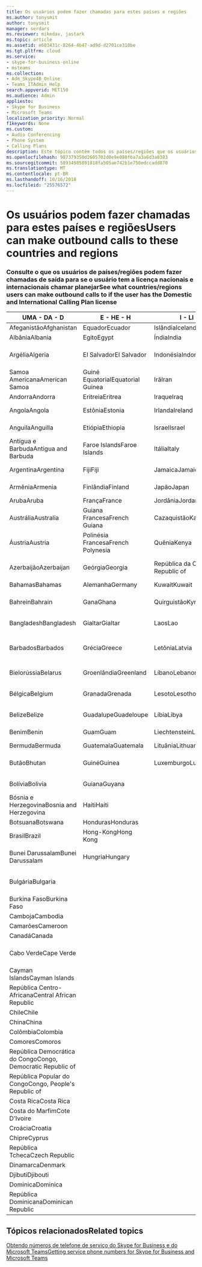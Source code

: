 ```yaml
---
title: Os usuários podem fazer chamadas para estes países e regiões
ms.author: tonysmit
author: tonysmit
manager: serdars
ms.reviewer: mikedav, jastark
ms.topic: article
ms.assetid: e603431c-8264-4b47-ad9d-d2701ce318be
ms.tgt.pltfrm: cloud
ms.service:
- skype-for-business-online
- msteams
ms.collection:
- Adm_Skype4B_Online
- Teams_ITAdmin_Help
search.appverid: MET150
ms.audience: Admin
appliesto:
- Skype for Business
- Microsoft Teams
localization_priority: Normal
f1keywords: None
ms.custom:
- Audio Conferencing
- Phone System
- Calling Plans
description: Este tópico contém todos os países/regiões que os usuários podem fazer chamadas de saída para que tenham um plano de chamada.
ms.openlocfilehash: 987379350d2605702d0e9e080f6a7a3a6d3a0383
ms.sourcegitcommit: 58934985891818fa505ae742b1e750edccadd870
ms.translationtype: MT
ms.contentlocale: pt-BR
ms.lasthandoff: 10/16/2018
ms.locfileid: "25576572"
---
```

# <a name="users-can-make-outbound-calls-to-these-countries-and-regions"></a><span data-ttu-id="dc595-103">Os usuários podem fazer chamadas para estes países e regiões</span><span class="sxs-lookup"><span data-stu-id="dc595-103">Users can make outbound calls to these countries and regions</span></span>

### <a name="see-what-countriesregions-users-can-make-outbound-calls-to-if-the-user-has-the-domestic-and-international-calling-plan-license"></a><span data-ttu-id="dc595-104">Consulte o que os usuários de países/regiões podem fazer chamadas de saída para se o usuário tem a licença nacionais e internacionais chamar planejar</span><span class="sxs-lookup"><span data-stu-id="dc595-104">See what countries/regions users can make outbound calls to if the user has the Domestic and International Calling Plan license</span></span>

|<span data-ttu-id="dc595-105">**UMA - D**</span><span class="sxs-lookup"><span data-stu-id="dc595-105">**A - D**</span></span>| <span data-ttu-id="dc595-106">**E - H**</span><span class="sxs-lookup"><span data-stu-id="dc595-106">**E - H**</span></span>|<span data-ttu-id="dc595-107">**I - L**</span><span class="sxs-lookup"><span data-stu-id="dc595-107">**I - L**</span></span>|<span data-ttu-id="dc595-108">**M - O**</span><span class="sxs-lookup"><span data-stu-id="dc595-108">**M - O**</span></span>|<span data-ttu-id="dc595-109">**P - S**</span><span class="sxs-lookup"><span data-stu-id="dc595-109">**P - S**</span></span>|<span data-ttu-id="dc595-110">**T - Z**</span><span class="sxs-lookup"><span data-stu-id="dc595-110">**T - Z**</span></span>|
---|---|---|---|---|---|
|<span data-ttu-id="dc595-111">Afeganistão</span><span class="sxs-lookup"><span data-stu-id="dc595-111">Afghanistan</span></span>|<span data-ttu-id="dc595-112">Equador</span><span class="sxs-lookup"><span data-stu-id="dc595-112">Ecuador</span></span> |<span data-ttu-id="dc595-113">Islândia</span><span class="sxs-lookup"><span data-stu-id="dc595-113">Iceland</span></span> |<span data-ttu-id="dc595-114">Macau</span><span class="sxs-lookup"><span data-stu-id="dc595-114">Macau</span></span> |<span data-ttu-id="dc595-115">Paquistão</span><span class="sxs-lookup"><span data-stu-id="dc595-115">Pakistan</span></span> |<span data-ttu-id="dc595-116">Taiwan</span><span class="sxs-lookup"><span data-stu-id="dc595-116">Taiwan</span></span>   |
|<span data-ttu-id="dc595-117">Albânia</span><span class="sxs-lookup"><span data-stu-id="dc595-117">Albania</span></span>|<span data-ttu-id="dc595-118">Egito</span><span class="sxs-lookup"><span data-stu-id="dc595-118">Egypt</span></span> |<span data-ttu-id="dc595-119">Índia</span><span class="sxs-lookup"><span data-stu-id="dc595-119">India</span></span> |<span data-ttu-id="dc595-120">Macedônia</span><span class="sxs-lookup"><span data-stu-id="dc595-120">Macedonia</span></span> |<span data-ttu-id="dc595-121">Palau</span><span class="sxs-lookup"><span data-stu-id="dc595-121">Palau</span></span> |<span data-ttu-id="dc595-122">Tajiquistão</span><span class="sxs-lookup"><span data-stu-id="dc595-122">Tajikistan</span></span>   |
|<span data-ttu-id="dc595-123">Argélia</span><span class="sxs-lookup"><span data-stu-id="dc595-123">Algeria</span></span>|<span data-ttu-id="dc595-124">El Salvador</span><span class="sxs-lookup"><span data-stu-id="dc595-124">El Salvador</span></span> |<span data-ttu-id="dc595-125">Indonésia</span><span class="sxs-lookup"><span data-stu-id="dc595-125">Indonesia</span></span> |<span data-ttu-id="dc595-126">Malaui</span><span class="sxs-lookup"><span data-stu-id="dc595-126">Malawi</span></span> |<span data-ttu-id="dc595-127">Palestinian Authority</span><span class="sxs-lookup"><span data-stu-id="dc595-127">Palestinian Authority</span></span> |<span data-ttu-id="dc595-128">República Unida da Tanzânia</span><span class="sxs-lookup"><span data-stu-id="dc595-128">Tanzania, United Republic of</span></span>  |
|<span data-ttu-id="dc595-129">Samoa Americana</span><span class="sxs-lookup"><span data-stu-id="dc595-129">American Samoa</span></span>|<span data-ttu-id="dc595-130">Guiné Equatorial</span><span class="sxs-lookup"><span data-stu-id="dc595-130">Equatorial Guinea</span></span> |<span data-ttu-id="dc595-131">Irã</span><span class="sxs-lookup"><span data-stu-id="dc595-131">Iran</span></span> |<span data-ttu-id="dc595-132">Malásia</span><span class="sxs-lookup"><span data-stu-id="dc595-132">Malaysia</span></span> |<span data-ttu-id="dc595-133">Panamá</span><span class="sxs-lookup"><span data-stu-id="dc595-133">Panama</span></span> | <span data-ttu-id="dc595-134">Tailândia</span><span class="sxs-lookup"><span data-stu-id="dc595-134">Thailand</span></span>   |
|<span data-ttu-id="dc595-135">Andorra</span><span class="sxs-lookup"><span data-stu-id="dc595-135">Andorra</span></span> |<span data-ttu-id="dc595-136">Eritreia</span><span class="sxs-lookup"><span data-stu-id="dc595-136">Eritrea</span></span> |<span data-ttu-id="dc595-137">Iraque</span><span class="sxs-lookup"><span data-stu-id="dc595-137">Iraq</span></span> |<span data-ttu-id="dc595-138">Mali</span><span class="sxs-lookup"><span data-stu-id="dc595-138">Mali</span></span> |<span data-ttu-id="dc595-139">Paraguai</span><span class="sxs-lookup"><span data-stu-id="dc595-139">Paraguay</span></span> |<span data-ttu-id="dc595-140">Togo</span><span class="sxs-lookup"><span data-stu-id="dc595-140">Togo</span></span>   |
|<span data-ttu-id="dc595-141">Angola</span><span class="sxs-lookup"><span data-stu-id="dc595-141">Angola</span></span> |<span data-ttu-id="dc595-142">Estônia</span><span class="sxs-lookup"><span data-stu-id="dc595-142">Estonia</span></span> |<span data-ttu-id="dc595-143">Irlanda</span><span class="sxs-lookup"><span data-stu-id="dc595-143">Ireland</span></span> |<span data-ttu-id="dc595-144">Malta</span><span class="sxs-lookup"><span data-stu-id="dc595-144">Malta</span></span> |<span data-ttu-id="dc595-145">Peru</span><span class="sxs-lookup"><span data-stu-id="dc595-145">Peru</span></span> | <span data-ttu-id="dc595-146">Trinidad e Tobago</span><span class="sxs-lookup"><span data-stu-id="dc595-146">Trinidad and Tobago</span></span>  |
|<span data-ttu-id="dc595-147">Anguila</span><span class="sxs-lookup"><span data-stu-id="dc595-147">Anguilla</span></span> |<span data-ttu-id="dc595-148">Etiópia</span><span class="sxs-lookup"><span data-stu-id="dc595-148">Ethiopia</span></span> |<span data-ttu-id="dc595-149">Israel</span><span class="sxs-lookup"><span data-stu-id="dc595-149">Israel</span></span> |<span data-ttu-id="dc595-150">Ilhas Marshall</span><span class="sxs-lookup"><span data-stu-id="dc595-150">Marshall Islands</span></span> | <span data-ttu-id="dc595-151">Filipinas</span><span class="sxs-lookup"><span data-stu-id="dc595-151">Philippines</span></span> | <span data-ttu-id="dc595-152">Turquia</span><span class="sxs-lookup"><span data-stu-id="dc595-152">Turkey</span></span> |
|<span data-ttu-id="dc595-153">Antígua e Barbuda</span><span class="sxs-lookup"><span data-stu-id="dc595-153">Antigua and Barbuda</span></span> | <span data-ttu-id="dc595-154">Faroe Islands</span><span class="sxs-lookup"><span data-stu-id="dc595-154">Faroe Islands</span></span> |<span data-ttu-id="dc595-155">Itália</span><span class="sxs-lookup"><span data-stu-id="dc595-155">Italy</span></span> |<span data-ttu-id="dc595-156">Martinica</span><span class="sxs-lookup"><span data-stu-id="dc595-156">Martinique</span></span> |<span data-ttu-id="dc595-157">Polônia</span><span class="sxs-lookup"><span data-stu-id="dc595-157">Poland</span></span> |<span data-ttu-id="dc595-158">Turcomenistão</span><span class="sxs-lookup"><span data-stu-id="dc595-158">Turkmenistan</span></span> |
|<span data-ttu-id="dc595-159">Argentina</span><span class="sxs-lookup"><span data-stu-id="dc595-159">Argentina</span></span>|<span data-ttu-id="dc595-160">Fiji</span><span class="sxs-lookup"><span data-stu-id="dc595-160">Fiji</span></span> |<span data-ttu-id="dc595-161">Jamaica</span><span class="sxs-lookup"><span data-stu-id="dc595-161">Jamaica</span></span> |<span data-ttu-id="dc595-162">Maurício</span><span class="sxs-lookup"><span data-stu-id="dc595-162">Mauritius</span></span> |<span data-ttu-id="dc595-163">Portugal</span><span class="sxs-lookup"><span data-stu-id="dc595-163">Portugal</span></span> |<span data-ttu-id="dc595-164">Turcos e Caicos</span><span class="sxs-lookup"><span data-stu-id="dc595-164">Turks and Caicos</span></span>   |
|<span data-ttu-id="dc595-165">Armênia</span><span class="sxs-lookup"><span data-stu-id="dc595-165">Armenia</span></span> |<span data-ttu-id="dc595-166">Finlândia</span><span class="sxs-lookup"><span data-stu-id="dc595-166">Finland</span></span> |<span data-ttu-id="dc595-167">Japão</span><span class="sxs-lookup"><span data-stu-id="dc595-167">Japan</span></span> |<span data-ttu-id="dc595-168">Mayotte</span><span class="sxs-lookup"><span data-stu-id="dc595-168">Mayotte</span></span> | <span data-ttu-id="dc595-169">Porto Rico</span><span class="sxs-lookup"><span data-stu-id="dc595-169">Puerto Rico</span></span> |<span data-ttu-id="dc595-170">Uganda</span><span class="sxs-lookup"><span data-stu-id="dc595-170">Uganda</span></span>  |
|<span data-ttu-id="dc595-171">Aruba</span><span class="sxs-lookup"><span data-stu-id="dc595-171">Aruba</span></span> |<span data-ttu-id="dc595-172">França</span><span class="sxs-lookup"><span data-stu-id="dc595-172">France</span></span> |<span data-ttu-id="dc595-173">Jordânia</span><span class="sxs-lookup"><span data-stu-id="dc595-173">Jordan</span></span> |<span data-ttu-id="dc595-174">México</span><span class="sxs-lookup"><span data-stu-id="dc595-174">Mexico</span></span> |<span data-ttu-id="dc595-175">Catar</span><span class="sxs-lookup"><span data-stu-id="dc595-175">Qatar</span></span> | <span data-ttu-id="dc595-176">Ucrânia</span><span class="sxs-lookup"><span data-stu-id="dc595-176">Ukraine</span></span>   |
|<span data-ttu-id="dc595-177">Austrália</span><span class="sxs-lookup"><span data-stu-id="dc595-177">Australia</span></span> |<span data-ttu-id="dc595-178">Guiana Francesa</span><span class="sxs-lookup"><span data-stu-id="dc595-178">French Guiana</span></span> |<span data-ttu-id="dc595-179">Cazaquistão</span><span class="sxs-lookup"><span data-stu-id="dc595-179">Kazakhstan</span></span> |<span data-ttu-id="dc595-180">Micronésia</span><span class="sxs-lookup"><span data-stu-id="dc595-180">Micronesia</span></span> |<span data-ttu-id="dc595-181">Reunião</span><span class="sxs-lookup"><span data-stu-id="dc595-181">Reunion</span></span> |<span data-ttu-id="dc595-182">Emirados Árabes Unidos (EAU)</span><span class="sxs-lookup"><span data-stu-id="dc595-182">United Arab Emirates (U.A.E)</span></span>  |
|<span data-ttu-id="dc595-183">Áustria</span><span class="sxs-lookup"><span data-stu-id="dc595-183">Austria</span></span> |<span data-ttu-id="dc595-184">Polinésia Francesa</span><span class="sxs-lookup"><span data-stu-id="dc595-184">French Polynesia</span></span> |<span data-ttu-id="dc595-185">Quênia</span><span class="sxs-lookup"><span data-stu-id="dc595-185">Kenya</span></span> |<span data-ttu-id="dc595-186">Moldávia, República da</span><span class="sxs-lookup"><span data-stu-id="dc595-186">Moldova, Republic of</span></span> |<span data-ttu-id="dc595-187">Romênia</span><span class="sxs-lookup"><span data-stu-id="dc595-187">Romania</span></span> |<span data-ttu-id="dc595-188">Reino Unido (U.K.)</span><span class="sxs-lookup"><span data-stu-id="dc595-188">United Kingdom (U.K.)</span></span> |
|<span data-ttu-id="dc595-189">Azerbaijão</span><span class="sxs-lookup"><span data-stu-id="dc595-189">Azerbaijan</span></span> |<span data-ttu-id="dc595-190">Geórgia</span><span class="sxs-lookup"><span data-stu-id="dc595-190">Georgia</span></span> |<span data-ttu-id="dc595-191">República da Coreia</span><span class="sxs-lookup"><span data-stu-id="dc595-191">Korea, Republic of</span></span> |<span data-ttu-id="dc595-192">Mônaco</span><span class="sxs-lookup"><span data-stu-id="dc595-192">Monaco</span></span> | <span data-ttu-id="dc595-193">Federação Russa</span><span class="sxs-lookup"><span data-stu-id="dc595-193">Russian Federation</span></span> |<span data-ttu-id="dc595-194">Estados Unidos</span><span class="sxs-lookup"><span data-stu-id="dc595-194">United States (U.S.)</span></span>  |
|<span data-ttu-id="dc595-195">Bahamas</span><span class="sxs-lookup"><span data-stu-id="dc595-195">Bahamas</span></span> |<span data-ttu-id="dc595-196">Alemanha</span><span class="sxs-lookup"><span data-stu-id="dc595-196">Germany</span></span> |<span data-ttu-id="dc595-197">Kuwait</span><span class="sxs-lookup"><span data-stu-id="dc595-197">Kuwait</span></span> |<span data-ttu-id="dc595-198">Mongólia</span><span class="sxs-lookup"><span data-stu-id="dc595-198">Mongolia</span></span> |<span data-ttu-id="dc595-199">Ruanda</span><span class="sxs-lookup"><span data-stu-id="dc595-199">Rwanda</span></span> | <span data-ttu-id="dc595-200">Uruguai</span><span class="sxs-lookup"><span data-stu-id="dc595-200">Uruguay</span></span> |
|<span data-ttu-id="dc595-201">Bahrein</span><span class="sxs-lookup"><span data-stu-id="dc595-201">Bahrain</span></span> |<span data-ttu-id="dc595-202">Gana</span><span class="sxs-lookup"><span data-stu-id="dc595-202">Ghana</span></span> |<span data-ttu-id="dc595-203">Quirguistão</span><span class="sxs-lookup"><span data-stu-id="dc595-203">Kyrgyzstan</span></span> |<span data-ttu-id="dc595-204">Montenegro</span><span class="sxs-lookup"><span data-stu-id="dc595-204">Montenegro</span></span> | <span data-ttu-id="dc595-205">São Cristóvão e Nevis</span><span class="sxs-lookup"><span data-stu-id="dc595-205">Saint Kitts and Nevis</span></span> |<span data-ttu-id="dc595-206">Uzbequistão</span><span class="sxs-lookup"><span data-stu-id="dc595-206">Uzbekistan</span></span>  |
|<span data-ttu-id="dc595-207">Bangladesh</span><span class="sxs-lookup"><span data-stu-id="dc595-207">Bangladesh</span></span> |<span data-ttu-id="dc595-208">Gialtar</span><span class="sxs-lookup"><span data-stu-id="dc595-208">Gialtar</span></span> |<span data-ttu-id="dc595-209">Laos</span><span class="sxs-lookup"><span data-stu-id="dc595-209">Lao</span></span> |<span data-ttu-id="dc595-210">Montserrat</span><span class="sxs-lookup"><span data-stu-id="dc595-210">Montserrat</span></span> | <span data-ttu-id="dc595-211">Santa Lúcia</span><span class="sxs-lookup"><span data-stu-id="dc595-211">Saint Lucia</span></span> |<span data-ttu-id="dc595-212">Cidade do Vaticano</span><span class="sxs-lookup"><span data-stu-id="dc595-212">Vatican City State</span></span>  |
|<span data-ttu-id="dc595-213">Barbados</span><span class="sxs-lookup"><span data-stu-id="dc595-213">Barbados</span></span> |<span data-ttu-id="dc595-214">Grécia</span><span class="sxs-lookup"><span data-stu-id="dc595-214">Greece</span></span> |<span data-ttu-id="dc595-215">Letônia</span><span class="sxs-lookup"><span data-stu-id="dc595-215">Latvia</span></span> |<span data-ttu-id="dc595-216">Marrocos</span><span class="sxs-lookup"><span data-stu-id="dc595-216">Morocco</span></span> |<span data-ttu-id="dc595-217">São Vicente e Granadinas</span><span class="sxs-lookup"><span data-stu-id="dc595-217">Saint Vincent and the Grenadines</span></span> |<span data-ttu-id="dc595-218">Venezuela</span><span class="sxs-lookup"><span data-stu-id="dc595-218">Venezuela</span></span>   |
|<span data-ttu-id="dc595-219">Bielorússia</span><span class="sxs-lookup"><span data-stu-id="dc595-219">Belarus</span></span> |<span data-ttu-id="dc595-220">Groenlândia</span><span class="sxs-lookup"><span data-stu-id="dc595-220">Greenland</span></span> |<span data-ttu-id="dc595-221">Líbano</span><span class="sxs-lookup"><span data-stu-id="dc595-221">Lebanon</span></span> |<span data-ttu-id="dc595-222">Moçambique</span><span class="sxs-lookup"><span data-stu-id="dc595-222">Mozambique</span></span> | <span data-ttu-id="dc595-223">San Marino</span><span class="sxs-lookup"><span data-stu-id="dc595-223">San Marino</span></span> |<span data-ttu-id="dc595-224">Vietnã</span><span class="sxs-lookup"><span data-stu-id="dc595-224">Viet Nam</span></span>  |
|<span data-ttu-id="dc595-225">Bélgica</span><span class="sxs-lookup"><span data-stu-id="dc595-225">Belgium</span></span> |<span data-ttu-id="dc595-226">Granada</span><span class="sxs-lookup"><span data-stu-id="dc595-226">Grenada</span></span> |<span data-ttu-id="dc595-227">Lesoto</span><span class="sxs-lookup"><span data-stu-id="dc595-227">Lesotho</span></span> |<span data-ttu-id="dc595-228">Myanmar</span><span class="sxs-lookup"><span data-stu-id="dc595-228">Myanmar</span></span> | <span data-ttu-id="dc595-229">Arábia Saudita</span><span class="sxs-lookup"><span data-stu-id="dc595-229">Saudi Arabia</span></span> | <span data-ttu-id="dc595-230">Ilhas Virgens (Britânicas)</span><span class="sxs-lookup"><span data-stu-id="dc595-230">Virgin Islands (British)</span></span> |
|<span data-ttu-id="dc595-231">Belize</span><span class="sxs-lookup"><span data-stu-id="dc595-231">Belize</span></span> |<span data-ttu-id="dc595-232">Guadalupe</span><span class="sxs-lookup"><span data-stu-id="dc595-232">Guadeloupe</span></span> |<span data-ttu-id="dc595-233">Líbia</span><span class="sxs-lookup"><span data-stu-id="dc595-233">Libya</span></span> |<span data-ttu-id="dc595-234">Namíbia</span><span class="sxs-lookup"><span data-stu-id="dc595-234">Namibia</span></span> |<span data-ttu-id="dc595-235">Senegal</span><span class="sxs-lookup"><span data-stu-id="dc595-235">Senegal</span></span> | <span data-ttu-id="dc595-236">Ilhas Virgens (Estados Unidos)</span><span class="sxs-lookup"><span data-stu-id="dc595-236">Virgin Islands (U.S.)</span></span>  |
|<span data-ttu-id="dc595-237">Benim</span><span class="sxs-lookup"><span data-stu-id="dc595-237">Benin</span></span> |<span data-ttu-id="dc595-238">Guam</span><span class="sxs-lookup"><span data-stu-id="dc595-238">Guam</span></span> |<span data-ttu-id="dc595-239">Liechtenstein</span><span class="sxs-lookup"><span data-stu-id="dc595-239">Liechtenstein</span></span> |<span data-ttu-id="dc595-240">Nepal</span><span class="sxs-lookup"><span data-stu-id="dc595-240">Nepal</span></span> | <span data-ttu-id="dc595-241">Sérvia</span><span class="sxs-lookup"><span data-stu-id="dc595-241">Serbia</span></span> | <span data-ttu-id="dc595-242">Ilhas Wallis e Futuna</span><span class="sxs-lookup"><span data-stu-id="dc595-242">Wallis and Futuna Islands</span></span>  |
|<span data-ttu-id="dc595-243">Bermuda</span><span class="sxs-lookup"><span data-stu-id="dc595-243">Bermuda</span></span> |<span data-ttu-id="dc595-244">Guatemala</span><span class="sxs-lookup"><span data-stu-id="dc595-244">Guatemala</span></span> |<span data-ttu-id="dc595-245">Lituânia</span><span class="sxs-lookup"><span data-stu-id="dc595-245">Lithuania</span></span> |<span data-ttu-id="dc595-246">Países Baixos</span><span class="sxs-lookup"><span data-stu-id="dc595-246">Netherlands</span></span> |<span data-ttu-id="dc595-247">Cingapura</span><span class="sxs-lookup"><span data-stu-id="dc595-247">Singapore</span></span> |<span data-ttu-id="dc595-248">Iêmen</span><span class="sxs-lookup"><span data-stu-id="dc595-248">Yemen</span></span> |
|<span data-ttu-id="dc595-249">Butão</span><span class="sxs-lookup"><span data-stu-id="dc595-249">Bhutan</span></span> |<span data-ttu-id="dc595-250">Guiné</span><span class="sxs-lookup"><span data-stu-id="dc595-250">Guinea</span></span> |<span data-ttu-id="dc595-251">Luxemburgo</span><span class="sxs-lookup"><span data-stu-id="dc595-251">Luxembourg</span></span> |<span data-ttu-id="dc595-252">Antilhas Holandesas</span><span class="sxs-lookup"><span data-stu-id="dc595-252">Netherlands Antilles</span></span> |<span data-ttu-id="dc595-253">Eslováquia</span><span class="sxs-lookup"><span data-stu-id="dc595-253">Slovakia</span></span> |<span data-ttu-id="dc595-254">Zâmbia</span><span class="sxs-lookup"><span data-stu-id="dc595-254">Zambia</span></span>  |
|<span data-ttu-id="dc595-255">Bolívia</span><span class="sxs-lookup"><span data-stu-id="dc595-255">Bolivia</span></span> |<span data-ttu-id="dc595-256">Guiana</span><span class="sxs-lookup"><span data-stu-id="dc595-256">Guyana</span></span>| |<span data-ttu-id="dc595-257">Nova Caledônia</span><span class="sxs-lookup"><span data-stu-id="dc595-257">New Caledonia</span></span> |<span data-ttu-id="dc595-258">Eslovênia</span><span class="sxs-lookup"><span data-stu-id="dc595-258">Slovenia</span></span> |<span data-ttu-id="dc595-259">Zimbábue</span><span class="sxs-lookup"><span data-stu-id="dc595-259">Zimbabwe</span></span> |
|<span data-ttu-id="dc595-260">Bósnia e Herzegovina</span><span class="sxs-lookup"><span data-stu-id="dc595-260">Bosnia and Herzegovina</span></span> |<span data-ttu-id="dc595-261">Haiti</span><span class="sxs-lookup"><span data-stu-id="dc595-261">Haiti</span></span> ||<span data-ttu-id="dc595-262">Nova Zelândia</span><span class="sxs-lookup"><span data-stu-id="dc595-262">New Zealand</span></span> |<span data-ttu-id="dc595-263">África do Sul</span><span class="sxs-lookup"><span data-stu-id="dc595-263">South Africa</span></span> | 
|<span data-ttu-id="dc595-264">Botsuana</span><span class="sxs-lookup"><span data-stu-id="dc595-264">Botswana</span></span> |<span data-ttu-id="dc595-265">Honduras</span><span class="sxs-lookup"><span data-stu-id="dc595-265">Honduras</span></span> ||<span data-ttu-id="dc595-266">Nicarágua</span><span class="sxs-lookup"><span data-stu-id="dc595-266">Nicaragua</span></span> |<span data-ttu-id="dc595-267">Espanha</span><span class="sxs-lookup"><span data-stu-id="dc595-267">Spain</span></span> |
|<span data-ttu-id="dc595-268">Brasil</span><span class="sxs-lookup"><span data-stu-id="dc595-268">Brazil</span></span> |<span data-ttu-id="dc595-269">Hong-Kong</span><span class="sxs-lookup"><span data-stu-id="dc595-269">Hong Kong</span></span> ||<span data-ttu-id="dc595-270">Níger</span><span class="sxs-lookup"><span data-stu-id="dc595-270">Niger</span></span> |<span data-ttu-id="dc595-271">Sri Lanka</span><span class="sxs-lookup"><span data-stu-id="dc595-271">Sri Lanka</span></span> | 
|<span data-ttu-id="dc595-272">Bunei Darussalam</span><span class="sxs-lookup"><span data-stu-id="dc595-272">Bunei Darussalam</span></span> |<span data-ttu-id="dc595-273">Hungria</span><span class="sxs-lookup"><span data-stu-id="dc595-273">Hungary</span></span> ||<span data-ttu-id="dc595-274">Nigéria</span><span class="sxs-lookup"><span data-stu-id="dc595-274">Nigeria</span></span> |<span data-ttu-id="dc595-275">Saint-Pierre e Miquelon</span><span class="sxs-lookup"><span data-stu-id="dc595-275">St. Pierre and Miquelon</span></span> | 
|<span data-ttu-id="dc595-276">Bulgária</span><span class="sxs-lookup"><span data-stu-id="dc595-276">Bulgaria</span></span> |||<span data-ttu-id="dc595-277">Ilhas Marianas do Norte</span><span class="sxs-lookup"><span data-stu-id="dc595-277">Northern Mariana Islands</span></span> |<span data-ttu-id="dc595-278">Sudão</span><span class="sxs-lookup"><span data-stu-id="dc595-278">Sudan</span></span> |
|<span data-ttu-id="dc595-279">Burkina Faso</span><span class="sxs-lookup"><span data-stu-id="dc595-279">Burkina Faso</span></span> |||<span data-ttu-id="dc595-280">Noruega</span><span class="sxs-lookup"><span data-stu-id="dc595-280">Norway</span></span> |<span data-ttu-id="dc595-281">Suriname</span><span class="sxs-lookup"><span data-stu-id="dc595-281">Suriname</span></span> |
|<span data-ttu-id="dc595-282">Camboja</span><span class="sxs-lookup"><span data-stu-id="dc595-282">Cambodia</span></span> |||<span data-ttu-id="dc595-283">Omã</span><span class="sxs-lookup"><span data-stu-id="dc595-283">Oman</span></span> |<span data-ttu-id="dc595-284">Suazilândia</span><span class="sxs-lookup"><span data-stu-id="dc595-284">Swaziland</span></span> | 
|<span data-ttu-id="dc595-285">Camarões</span><span class="sxs-lookup"><span data-stu-id="dc595-285">Cameroon</span></span> ||||<span data-ttu-id="dc595-286">Suécia</span><span class="sxs-lookup"><span data-stu-id="dc595-286">Sweden</span></span> |
|<span data-ttu-id="dc595-287">Canadá</span><span class="sxs-lookup"><span data-stu-id="dc595-287">Canada</span></span> ||||<span data-ttu-id="dc595-288">Suíça</span><span class="sxs-lookup"><span data-stu-id="dc595-288">Switzerland</span></span> | 
|<span data-ttu-id="dc595-289">Cabo Verde</span><span class="sxs-lookup"><span data-stu-id="dc595-289">Cape Verde</span></span> ||||<span data-ttu-id="dc595-290">República Árabe da Síria</span><span class="sxs-lookup"><span data-stu-id="dc595-290">Syrian Arab Republic</span></span> |
|<span data-ttu-id="dc595-291">Cayman Islands</span><span class="sxs-lookup"><span data-stu-id="dc595-291">Cayman Islands</span></span> |
|<span data-ttu-id="dc595-292">República Centro-Africana</span><span class="sxs-lookup"><span data-stu-id="dc595-292">Central African Republic</span></span> |
|<span data-ttu-id="dc595-293">Chile</span><span class="sxs-lookup"><span data-stu-id="dc595-293">Chile</span></span> |
|<span data-ttu-id="dc595-294">China</span><span class="sxs-lookup"><span data-stu-id="dc595-294">China</span></span> |
|<span data-ttu-id="dc595-295">Colômbia</span><span class="sxs-lookup"><span data-stu-id="dc595-295">Colombia</span></span> |
|<span data-ttu-id="dc595-296">Comores</span><span class="sxs-lookup"><span data-stu-id="dc595-296">Comoros</span></span> |
|<span data-ttu-id="dc595-297">República Democrática do Congo</span><span class="sxs-lookup"><span data-stu-id="dc595-297">Congo, Democratic Republic of</span></span> |
|<span data-ttu-id="dc595-298">República Popular do Congo</span><span class="sxs-lookup"><span data-stu-id="dc595-298">Congo, People's Republic of</span></span> |
|<span data-ttu-id="dc595-299">Costa Rica</span><span class="sxs-lookup"><span data-stu-id="dc595-299">Costa Rica</span></span> |
|<span data-ttu-id="dc595-300">Costa do Marfim</span><span class="sxs-lookup"><span data-stu-id="dc595-300">Cote D'Ivoire</span></span> |
|<span data-ttu-id="dc595-301">Croácia</span><span class="sxs-lookup"><span data-stu-id="dc595-301">Croatia</span></span> |
|<span data-ttu-id="dc595-302">Chipre</span><span class="sxs-lookup"><span data-stu-id="dc595-302">Cyprus</span></span> |
|<span data-ttu-id="dc595-303">República Tcheca</span><span class="sxs-lookup"><span data-stu-id="dc595-303">Czech Republic</span></span> |
|<span data-ttu-id="dc595-304">Dinamarca</span><span class="sxs-lookup"><span data-stu-id="dc595-304">Denmark</span></span> |
|<span data-ttu-id="dc595-305">Djibuti</span><span class="sxs-lookup"><span data-stu-id="dc595-305">Djibouti</span></span> |
|<span data-ttu-id="dc595-306">Dominica</span><span class="sxs-lookup"><span data-stu-id="dc595-306">Dominica</span></span> |
|<span data-ttu-id="dc595-307">República Dominicana</span><span class="sxs-lookup"><span data-stu-id="dc595-307">Dominican Republic</span></span> |

## <a name="related-topics"></a><span data-ttu-id="dc595-308">Tópicos relacionados</span><span class="sxs-lookup"><span data-stu-id="dc595-308">Related topics</span></span>

[<span data-ttu-id="dc595-309">Obtendo números de telefone de serviço do Skype for Business e do Microsoft Teams</span><span class="sxs-lookup"><span data-stu-id="dc595-309">Getting service phone numbers for Skype for Business and Microsoft Teams</span></span>](/SkypeForBusiness/what-is-phone-system-in-office-365/getting-service-phone-numbers)

  
 
